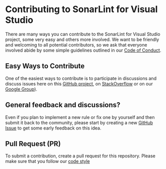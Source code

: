 # Contributing to SonarLint for Visual Studio

There are many ways you can contribute to the SonarLint for Visual Studio project, some very easy and others more
involved. We want to be friendly and welcoming to all potential contributors, so we ask that everyone involved abide
by some simple guidelines outlined in our [Code of Conduct](./CODE_OF_CONDUCT.md).

## Easy Ways to Contribute

One of the easiest ways to contribute is to participate in discussions and discuss issues here on this
[GitHub project](https://github.com/SonarSource/sonarlint-visualstudio/issues), on
[StackOverflow](http://stackoverflow.com/questions/tagged/sonarlint-vs) or on our
[Google Group](https://groups.google.com/forum/#!forum/sonarlint)).

## General feedback and discussions?

Even if you plan to implement a new rule or fix one by yourself and then submit it back to the community, please start
by creating a new [GitHub Issue](https://github.com/SonarSource/sonarlint-visualstudio/issues/new) to get some early
feedback on this idea.

## Pull Request (PR)

To submit a contribution, create a pull request for this repository. Please make sure that you follow our
[code style](https://github.com/SonarSource/sonar-developer-toolset#code-style)
